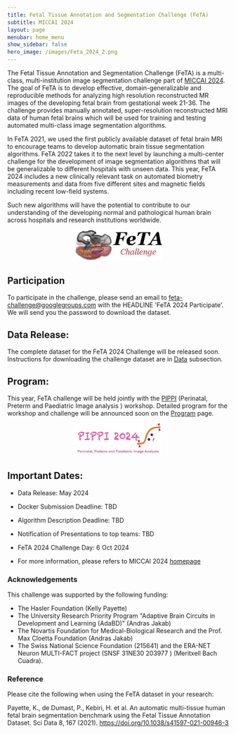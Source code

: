 ```yaml
---
title: Fetal Tissue Annotation and Segmentation Challenge (FeTA)
subtitle: MICCAI 2024
layout: page
menubar: home_menu
show_sidebar: false
hero_image: /images/Feta_2024_2.png
---
```

<!-- 
callouts: home_callouts
-->


The Fetal Tissue Annotation and Segmentation Challenge (FeTA) is a multi-class, multi-institution image segmentation
 challenge part of [MICCAI 2024](https://conferences.miccai.org/2024/en/). The goal of FeTA is to develop effective, domain-generalizable and reproducible
  methods for analyzing high resolution reconstructed MR images of the developing fetal brain from gestational week 21-36. The challenge provides manually annotated, super-resolution reconstructed MRI data of human fetal brains which will be used for training and testing automated multi-class image segmentation algorithms.

In FeTA 2021, we used the first publicly available dataset of fetal brain MRI to encourage teams to develop automatic brain tissue segmentation algorithms. FeTA 2022 takes it to the next level by launching a multi-center challenge for the development of image segmentation algorithms that will be generalizable to different hospitals with unseen data. This year, FeTA 2024 includes a new clinically relevant task on automated biometry measurements and data from five different sites and magnetic fields including recent low-field systems.



Such new algorithms will have the potential to contribute to our understanding of the developing normal and pathological human brain across hospitals and research institutions worldwide.



<div style="text-align:center">
    <img src="/images/feta.png" alt="feta" style="width:200px;height:auto;">
</div>


## Participation
To participate in the challenge, please send an email to [feta-challenge@googlegroups.com](mailto:feta-challenge@googlegroups.com) with the HEADLINE 'FeTA 2024 Participate'. We will send you the password to download the dataset. 



## Data Release: 

The complete dataset for the FeTA 2024 Challenge will be released soon. Instructions for downloading the challenge dataset are in  [Data](/pages/Data_description) subsection.  


## Program: 

This year, FeTA challenge will be held jointly with the [PIPPI](https://pippiworkshop.github.io/) (Perinatal, Preterm and Paediatric Image analysis
 ) workshop. Detailed program for the workshop and challenge will be announced soon on the [Program](/pages/Program) page.



<div style="text-align:center">
    <a href="https://pippiworkshop.github.io/">
        <img src="/images/pippi.png" alt="PIPPI" style="width:200px;height:auto;">
    </a>
</div>

## Important Dates:

* Data Release: May 2024

* Docker Submission Deadline: TBD

* Algorithm Description Deadline:  TBD

* Notification of Presentations to top teams:  TBD

* FeTA 2024 Challenge Day: 6 Oct 2024

* For more information, please refers to MICCAI 2024 [homepage](https://conferences.miccai.org/2024/en/)



### Acknowledgements
This challenge was supported by the following funding:
* The Hasler Foundation (Kelly Payette)
* The University Research Priority Program "Adaptive Brain Circuits in
 Development and Learning (AdaBD)" (Andras Jakab)
* The Novartis Foundation for Medical-Biological Research and the Prof. Max Cloetta Foundation (Andras Jakab)
* The Swiss National Science Foundation (215641) and the ERA-NET Neuron MULTI-FACT project (SNSF 31NE30 203977
) (Meritxell Bach Cuadra).


### Reference
Please cite the following when using the FeTA dataset in your research:

Payette, K., de Dumast, P., Kebiri, H. et al. An automatic multi-tissue human fetal brain segmentation benchmark using the Fetal Tissue Annotation Dataset. Sci Data 8, 167 (2021). https://doi.org/10.1038/s41597-021-00946-3


